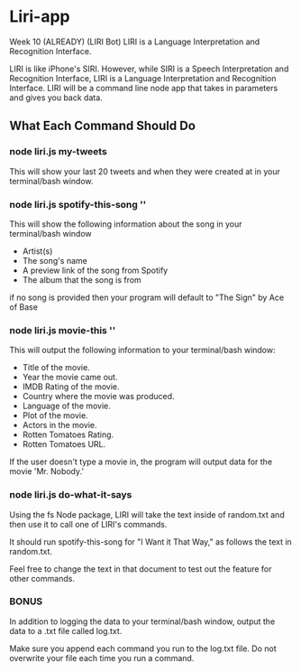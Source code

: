# Liri-app
Week 10 (ALREADY) (LIRI Bot) LIRI is a Language Interpretation and Recognition Interface.

LIRI is like iPhone's SIRI. However, while SIRI is a Speech Interpretation and Recognition Interface, LIRI is a Language Interpretation and Recognition Interface. LIRI will be a command line node app that takes in parameters and gives you back data.



## What Each Command Should Do
### node liri.js my-tweets

This will show your last 20 tweets and when they were created at in your terminal/bash window.


### node liri.js spotify-this-song '<song name here>'

This will show the following information about the song in your terminal/bash window

   * Artist(s)
   * The song's name
   * A preview link of the song from Spotify
   * The album that the song is from

if no song is provided then your program will default to
"The Sign" by Ace of Base


### node liri.js movie-this '<movie name here>'

This will output the following information to your terminal/bash window:
   * Title of the movie.
   * Year the movie came out.
   * IMDB Rating of the movie.
   * Country where the movie was produced.
   * Language of the movie.
   * Plot of the movie.
   * Actors in the movie.
   * Rotten Tomatoes Rating.
   * Rotten Tomatoes URL.

If the user doesn't type a movie in, the program will output data for the movie 'Mr. Nobody.'


### node liri.js do-what-it-says 

Using the fs Node package, LIRI will take the text inside of random.txt and then use it to call one of LIRI's commands. 

It should run spotify-this-song for "I Want it That Way," as follows the text in random.txt.

Feel free to change the text in that document to test out the feature for other commands.

### BONUS

In addition to logging the data to your terminal/bash window, output the data to a .txt file called log.txt.

Make sure you append each command you run to the log.txt file. 
Do not overwrite your file each time you run a command.
